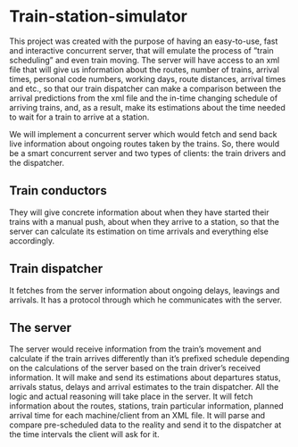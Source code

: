 # Train-station-simulator

This project was created with the purpose of having an easy-to-use,
fast and interactive concurrent server, that will emulate the process of
”train scheduling” and even train moving. The server will have access to
an xml file that will give us information about the routes, number of trains,
arrival times, personal code numbers, working days, route distances, arrival 
times and etc., so that our train dispatcher can make a comparison
between the arrival predictions from the xml file and the in-time changing
schedule of arriving trains, and, as a result, make its estimations about
the time needed to wait for a train to arrive at a station.

We will implement a concurrent server which would fetch and send back
live information about ongoing routes taken by the trains. So, there would be
a smart concurrent server and two types of clients: the train drivers and the dispatcher.

## Train conductors
They will give concrete information about when they
have started their trains with a manual push, about when they arrive to a
station, so that the server can calculate its estimation on time arrivals and
everything else accordingly.

## Train dispatcher
It fetches from the server information about ongoing
delays, leavings and arrivals. It has a protocol through which he communicates
with the server.

## The server 
The server would receive information from the train’s movement and calculate if the 
train arrives differently than it’s prefixed schedule depending on the calculations
of the server based on the train driver’s received information. 
It will make and send its estimations about departures status, arrivals status, 
delays and arrival estimates to the train dispatcher. All the logic
and actual reasoning will take place in the server. It will fetch information about
the routes, stations, train particular information, planned arrival time for each
machine/client from an XML file. It will parse and compare pre-scheduled data
to the reality and send it to the dispatcher at the time intervals the client will ask for it.
